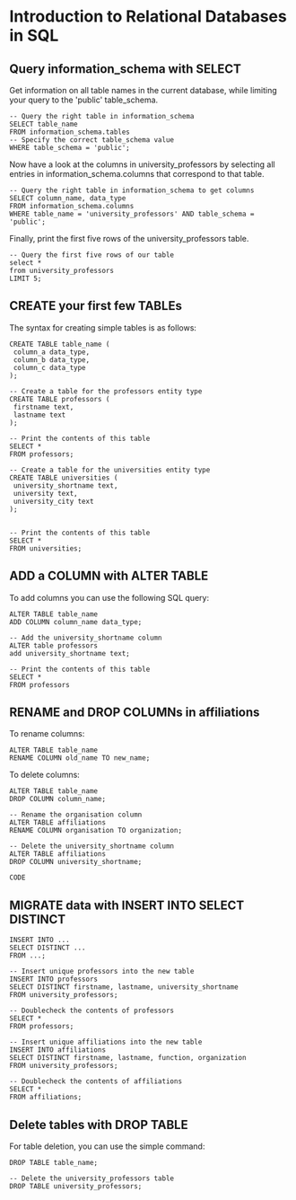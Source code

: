 #  Introduction to Relational Databases in SQL

## Query information_schema with SELECT

Get information on all table names in the current database, while limiting your query to the 'public' table_schema.

```
-- Query the right table in information_schema
SELECT table_name 
FROM information_schema.tables
-- Specify the correct table_schema value
WHERE table_schema = 'public';
```

Now have a look at the columns in university_professors by selecting all entries in information_schema.columns that correspond to that table.

```
-- Query the right table in information_schema to get columns
SELECT column_name, data_type 
FROM information_schema.columns 
WHERE table_name = 'university_professors' AND table_schema = 'public';
```

Finally, print the first five rows of the university_professors table.

```
-- Query the first five rows of our table
select * 
from university_professors 
LIMIT 5;
```

## CREATE your first few TABLEs
The syntax for creating simple tables is as follows:

```
CREATE TABLE table_name (
 column_a data_type,
 column_b data_type,
 column_c data_type
);
```

```
-- Create a table for the professors entity type
CREATE TABLE professors (
 firstname text,
 lastname text
);

-- Print the contents of this table
SELECT * 
FROM professors;

-- Create a table for the universities entity type
CREATE TABLE universities (
 university_shortname text,
 university text,
 university_city text
);


-- Print the contents of this table
SELECT * 
FROM universities;
```

## ADD a COLUMN with ALTER TABLE

To add columns you can use the following SQL query:

```
ALTER TABLE table_name
ADD COLUMN column_name data_type;
```

```
-- Add the university_shortname column
ALTER table professors
add university_shortname text;

-- Print the contents of this table
SELECT * 
FROM professors
```


## RENAME and DROP COLUMNs in affiliations

To rename columns:
```
ALTER TABLE table_name
RENAME COLUMN old_name TO new_name;
```

To delete columns:

```
ALTER TABLE table_name
DROP COLUMN column_name;
```

```
-- Rename the organisation column
ALTER TABLE affiliations
RENAME COLUMN organisation TO organization;
```

```
-- Delete the university_shortname column
ALTER TABLE affiliations
DROP COLUMN university_shortname;
```



```
CODE
```

## MIGRATE data with INSERT INTO SELECT DISTINCT


```
INSERT INTO ... 
SELECT DISTINCT ... 
FROM ...;
```

```
-- Insert unique professors into the new table
INSERT INTO professors 
SELECT DISTINCT firstname, lastname, university_shortname 
FROM university_professors;

-- Doublecheck the contents of professors
SELECT * 
FROM professors;
```


```
-- Insert unique affiliations into the new table
INSERT INTO affiliations 
SELECT DISTINCT firstname, lastname, function, organization 
FROM university_professors;

-- Doublecheck the contents of affiliations
SELECT * 
FROM affiliations;
```


## Delete tables with DROP TABLE
For table deletion, you can use the simple command:

```
DROP TABLE table_name;
```


```
-- Delete the university_professors table
DROP TABLE university_professors;
```
